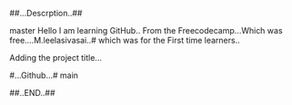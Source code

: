 ##...Descrption..##

master
Hello I am learning GitHub..
From the Freecodecamp...Which was free....M.leelasivasai..#
which was for the First time learners..


Adding the project title...

#...Github...#
 main

##..END..##